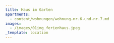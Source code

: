 ```yaml
---
title: Haus im Garten
apartments:
  - content/wohnungen/wohnung-nr.6-und-nr.7.md
images:
  - /images/01img_ferienhaus.jpeg
_template: location
---
```


